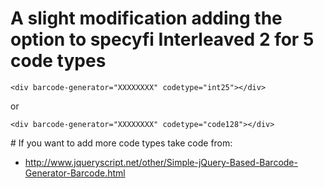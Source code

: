 # A slight modification adding the option to specyfi Interleaved 2 for 5 code types

```
<div barcode-generator="XXXXXXXX" codetype="int25"></div>
```

or

```
<div barcode-generator="XXXXXXXX" codetype="code128"></div>
```


# If you want to add more code types take code from:
- http://www.jqueryscript.net/other/Simple-jQuery-Based-Barcode-Generator-Barcode.html
